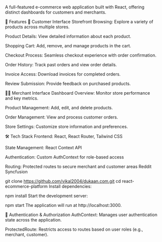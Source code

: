 A full-featured e-commerce web application built with React, offering distinct dashboards for customers and merchants.

🚀 Features
🛒 Customer Interface
Storefront Browsing: Explore a variety of products across multiple stores.

Product Details: View detailed information about each product.

Shopping Cart: Add, remove, and manage products in the cart.

Checkout Process: Seamless checkout experience with order confirmation.

Order History: Track past orders and view order details.

Invoice Access: Download invoices for completed orders.

Review Submission: Provide feedback on purchased products.

🧑‍💼 Merchant Interface
Dashboard Overview: Monitor store performance and key metrics.

Product Management: Add, edit, and delete products.

Order Management: View and process customer orders.

Store Settings: Customize store information and preferences.

🛠️ Tech Stack
Frontend: React, React Router, Tailwind CSS

State Management: React Context API

Authentication: Custom AuthContext for role-based access

Routing: Protected routes to secure merchant and customer areas
Reddit
Syncfusion


git clone https://github.com/vikal2004/dukaan.com.git
cd react-ecommerce-platform
Install dependencies:


npm install
Start the development server:


npm start
The application will run at http://localhost:3000.

🔐 Authentication & Authorization
AuthContext: Manages user authentication state across the application.

ProtectedRoute: Restricts access to routes based on user roles (e.g., merchant, customer).
